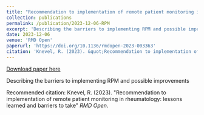 ```yaml
---
title: "Recommendation to implementation of remote patient monitoring in rheumatology: lessons learned and barriers to take"
collection: publications
permalink: /publication/2023-12-06-RPM
excerpt: 'Describing the barriers to implementing RPM and possible improvements'
date: 2023-12-06
venue: 'RMD Open'
paperurl: 'https://doi.org/10.1136/rmdopen-2023-003363'
citation: 'Knevel, R. (2023). &quot;Recommendation to implementation of remote patient monitoring in rheumatology: lessons learned and barriers to take&quot; <i>RMD Open</i>.'
---
```


<a href='https://doi.org/10.1136/rmdopen-2023-003363'>Download paper here</a>

Describing the barriers to implementing RPM and possible improvements

Recommended citation: Knevel, R. (2023). "Recommendation to implementation of remote patient monitoring in rheumatology: lessons learned and barriers to take" <i>RMD Open</i>.